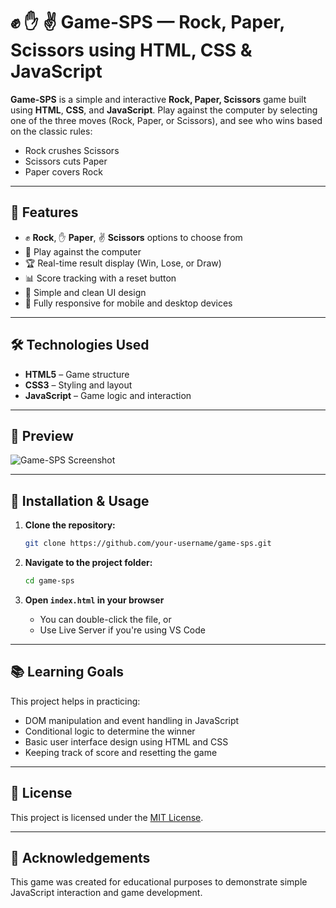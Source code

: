 # ✊ ✋ ✌️ Game-SPS — Rock, Paper, Scissors using HTML, CSS & JavaScript

**Game-SPS** is a simple and interactive **Rock, Paper, Scissors** game built using **HTML**, **CSS**, and **JavaScript**. Play against the computer by selecting one of the three moves (Rock, Paper, or Scissors), and see who wins based on the classic rules:

- Rock crushes Scissors  
- Scissors cuts Paper  
- Paper covers Rock

---

## 🚀 Features

- ✊ **Rock**, ✋ **Paper**, ✌️ **Scissors** options to choose from  
- 🤖 Play against the computer  
- 🏆 Real-time result display (Win, Lose, or Draw)  
- 📊 Score tracking with a reset button  
- 🎨 Simple and clean UI design  
- 📱 Fully responsive for mobile and desktop devices

---

## 🛠️ Technologies Used

- **HTML5** – Game structure  
- **CSS3** – Styling and layout  
- **JavaScript** – Game logic and interaction

---

## 📸 Preview

<!-- Add your screenshot here -->
![Game-SPS Screenshot](screenshot.png)

---

## 📂 Installation & Usage

1. **Clone the repository:**
   ```bash
   git clone https://github.com/your-username/game-sps.git
   ```

2. **Navigate to the project folder:**
   ```bash
   cd game-sps
   ```

3. **Open `index.html` in your browser**  
   - You can double-click the file, or  
   - Use Live Server if you're using VS Code

---

## 📚 Learning Goals

This project helps in practicing:
- DOM manipulation and event handling in JavaScript  
- Conditional logic to determine the winner  
- Basic user interface design using HTML and CSS  
- Keeping track of score and resetting the game  

---

## 📄 License

This project is licensed under the [MIT License](LICENSE).

---

## 🙌 Acknowledgements

This game was created for educational purposes to demonstrate simple JavaScript interaction and game development.
